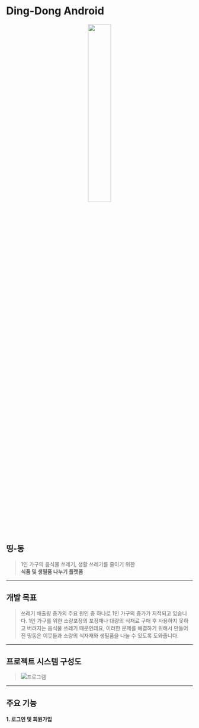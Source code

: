 
Ding-Dong Android
=====

<p align="center"><img src="https://user-images.githubusercontent.com/59547003/138564406-5df826cf-6149-42c1-a895-56a465478718.png" width="35%" alter="center"></img></p>

띵-동
-----

> 1인 가구의 음식물 쓰레기, 생활 쓰레기를 줄이기 위한  
> **식품 및 생필품 나누기 플랫폼**
* * *


개발 목표
 ------
 > 쓰레기 배출량 증가의 주요 원인 중 하나로 1인 가구의 증가가 지적되고 있습니다. 1인 가구를 위한 소량포장의 포장재나 대량의 식재료 구매 후 사용하지 못하고 버려지는 음식물 쓰레기 때문인데요, 이러한 문제를 해결하기 위해서 만들어진 띵동은 이웃들과 소량의 식자재와 생필품을 나눌 수 있도록 도와줍니다.
* * *

 프로젝트 시스템 구성도
------
> ![프로그램](https://user-images.githubusercontent.com/59547003/138563086-a34d8ffe-d1e3-49a6-90ed-39a14c67266b.JPG)
* * *

 주요 기능
-----
#### 1. 로그인 및 회원가입
> 
